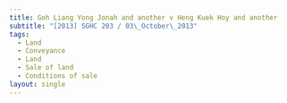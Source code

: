 ```yaml
---
title: Goh Liang Yong Jonah and another v Heng Kuek Hoy and another
subtitle: "[2013] SGHC 203 / 03\_October\_2013"
tags:
  - Land
  - Conveyance
  - Land
  - Sale of land
  - Conditions of sale
layout: single
---
```


